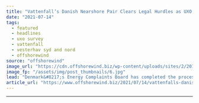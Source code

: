```yaml
---
title: "Vattenfall’s Danish Nearshore Pair Clears Legal Hurdles as UXO Survey Starts"
date: "2021-07-14"
tags: 
  - featured
  - headlines
  - uxo survey
  - vattenfall
  - vesterhav syd and nord
  - offshorewind
source: "offshorewind"
image_url: "https://cdn.offshorewind.biz/wp-content/uploads/sites/2/2019/07/01134159/Danish-Nearshore-Wind-Farms-Re-Enter-EIA-Process.jpg"
image_fp: "/assets/img/post_thumbnails/6.jpg"
lead: "Denmark&#8217;s Energy Complaints Board has completed the processing of a number of complaints filed"
article_url: "https://www.offshorewind.biz/2021/07/14/vattenfalls-danish-nearshore-pair-clears-legal-hurdles-as-uxo-survey-starts/"
---
```


---
